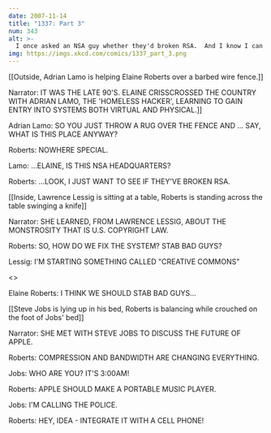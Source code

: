 ```yaml
---
date: 2007-11-14
title: "1337: Part 3"
num: 343
alt: >-
  I once asked an NSA guy whether they'd broken RSA.  And I know I can trust him, because I asked if he was lying to me and he said no.
img: https://imgs.xkcd.com/comics/1337_part_3.png
---
```

[[Outside, Adrian Lamo is helping Elaine Roberts over a barbed wire fence.]]

Narrator: IT WAS THE LATE 90'S. ELAINE CRISSCROSSED THE COUNTRY WITH ADRIAN LAMO, THE 'HOMELESS HACKER', LEARNING TO GAIN ENTRY INTO SYSTEMS BOTH VIRTUAL AND PHYSICAL.]]

Adrian Lamo: SO YOU JUST THROW A RUG OVER THE FENCE AND ... SAY, WHAT IS THIS PLACE ANYWAY?

Roberts: NOWHERE SPECIAL.

Lamo: ...ELAINE, IS THIS NSA HEADQUARTERS?

Roberts: ...LOOK, I JUST WANT TO SEE IF THEY'VE BROKEN RSA.

[[Inside, Lawrence Lessig is sitting at a table, Roberts is standing across the table swinging a knife]]

Narrator: SHE LEARNED, FROM LAWRENCE LESSIG, ABOUT THE MONSTROSITY THAT IS U.S. COPYRIGHT LAW.

Roberts: SO, HOW DO WE FIX THE SYSTEM?  STAB BAD GUYS?

Lessig: I'M STARTING SOMETHING CALLED "CREATIVE COMMONS"

<<SHINK>>

Elaine Roberts: I THINK WE SHOULD STAB BAD GUYS...

[[Steve Jobs is lying up in his bed, Roberts is balancing while crouched on the foot of Jobs' bed]]

Narrator: SHE MET WITH STEVE JOBS TO DISCUSS THE FUTURE OF APPLE.

Roberts: COMPRESSION AND BANDWIDTH ARE CHANGING EVERYTHING.

Jobs: WHO ARE YOU?  IT'S 3:00AM!

Roberts: APPLE SHOULD MAKE A PORTABLE MUSIC PLAYER.

Jobs: I'M CALLING THE POLICE.

Roberts: HEY, IDEA - INTEGRATE IT WITH A CELL PHONE!

